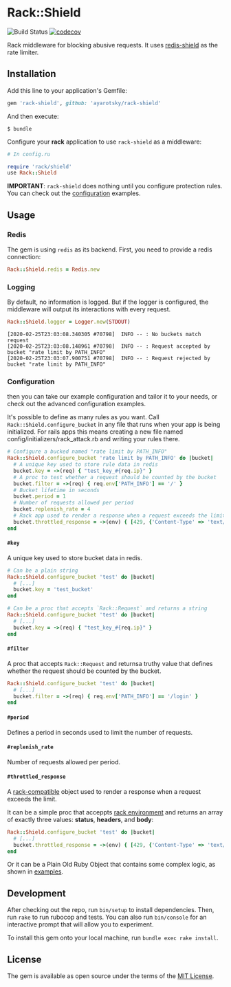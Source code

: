 # Rack::Shield

![Build Status](https://github.com/ayarotsky/rack-shield/actions/workflows/code_review.yml/badge.svg?branch=main) [![codecov](https://codecov.io/gh/ayarotsky/rack-shield/branch/main/graph/badge.svg?token=X765RW7E2T)](https://codecov.io/gh/ayarotsky/rack-shield)

Rack middleware for blocking abusive requests.
It uses [redis-shield](https://github.com/ayarotsky/redis-shield) as the rate limiter.

## Installation

Add this line to your application's Gemfile:

```ruby
gem 'rack-shield', github: 'ayarotsky/rack-shield'
```

And then execute:

    $ bundle

Configure your __rack__ application to use `rack-shield` as a middleware:

```ruby
# In config.ru

require 'rack/shield'
use Rack::Shield
```

__IMPORTANT__: `rack-shield` does nothing until you configure protection rules.
You can check out the
[configuration](https://github.com/ayarotsky/rack-shield/blob/master/examples/config.ru)
examples.

## Usage

### Redis

The gem is using `redis` as its backend. First, you need to provide a redis connection:

```ruby
Rack::Shield.redis = Redis.new
```

### Logging

By default, no information is logged. But if the logger is configured, the middleware will
output its interactions with every request.

```ruby
Rack::Shield.logger = Logger.new(STDOUT)
```

    [2020-02-25T23:03:08.340305 #70798]  INFO -- : No buckets match request
    [2020-02-25T23:03:08.148961 #70798]  INFO -- : Request accepted by bucket "rate limit by PATH_INFO"
    [2020-02-25T23:03:07.900751 #70798]  INFO -- : Request rejected by bucket "rate limit by PATH_INFO"

### Configuration

then you can take our example configuration and tailor it to your needs, or check out the advanced configuration examples.

It's possible to define as many rules as you want. Call `Rack::Shield.configure_bucket` in any file that runs when your app is being initialized. For rails apps this means creating a new file named config/initializers/rack_attack.rb and writing your rules there.

```ruby
# Configure a bucked named "rate limit by PATH_INFO"
Rack::Shield.configure_bucket 'rate limit by PATH_INFO' do |bucket|
  # A unique key used to store rule data in redis
  bucket.key = ->(req) { "test_key_#{req.ip}" }
  # A proc to test whether a request should be counted by the bucket
  bucket.filter = ->(req) { req.env['PATH_INFO'] == '/' }
  # Bucket lifetime in seconds
  bucket.period = 1
  # Number of requests allowed per period
  bucket.replenish_rate = 4
  # Rack app used to render a response when a request exceeds the limit
  bucket.throttled_response = ->(env) { [429, {'Content-Type' => 'text/plain'}, ['Too Many Requests']] }
end
```

#### `#key`

A unique key used to store bucket data in redis.

```ruby
# Can be a plain string
Rack::Shield.configure_bucket 'test' do |bucket|
  # [...]
  bucket.key = 'test_bucket'
end

# Can be a proc that accepts `Rack::Request` and returns a string
Rack::Shield.configure_bucket 'test' do |bucket|
  # [...]
  bucket.key = ->(req) { "test_key_#{req.ip}" }
end
```

#### `#filter`

A proc that accepts `Rack::Request` and returnsa truthy value that defines whether the request should
be counted by the bucket.

```ruby
Rack::Shield.configure_bucket 'test' do |bucket|
  # [...]
  bucket.filter = ->(req) { req.env['PATH_INFO'] == '/login' }
end
```

#### `#period`

Defines a period in seconds used to limit the number of requests.

#### `#replenish_rate`

Number of requests allowed per period.

#### `#throttled_response`

A [rack-compatible](https://rack.github.io) object used to render a response when a
request exceeds the limit.

It can be a simple proc that acceppts
[rack environment](https://rubydoc.info/github/rack/rack/master/file/SPEC) and returns
an array of exactly three values: **status**, **headers**, and **body**:

```ruby
Rack::Shield.configure_bucket 'test' do |bucket|
  # [...]
  bucket.throttled_response = ->(env) { [429, {'Content-Type' => 'text/plain'}, ['Too Many Requests']]
end
```

Or it can be a Plain Old Ruby Object that contains some complex logic, as shown in
[examples](https://github.com/ayarotsky/rack-shield/blob/master/examples/throttled_response.rb).

## Development

After checking out the repo, run `bin/setup` to install dependencies. Then, run `rake` to run rubocop and tests. You can also run `bin/console` for an interactive prompt that will allow you to experiment.

To install this gem onto your local machine, run `bundle exec rake install`.

## License

The gem is available as open source under the terms of the [MIT License](https://opensource.org/licenses/MIT).
